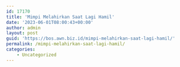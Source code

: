 ```yaml
---
id: 17170
title: 'Mimpi Melahirkan Saat Lagi Hamil'
date: '2023-06-01T08:00:43+00:00'
author: admin
layout: post
guid: 'https://bos.awn.biz.id/mimpi-melahirkan-saat-lagi-hamil/'
permalink: /mimpi-melahirkan-saat-lagi-hamil/
categories:
    - Uncategorized
---
```


